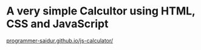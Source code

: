 # A very simple Calcultor using HTML, CSS and JavaScript

<a href="https://programmer-saidur.github.io/js-calculator/" taget="_blank"> programmer-saidur.github.io/js-calculator/ </a>
